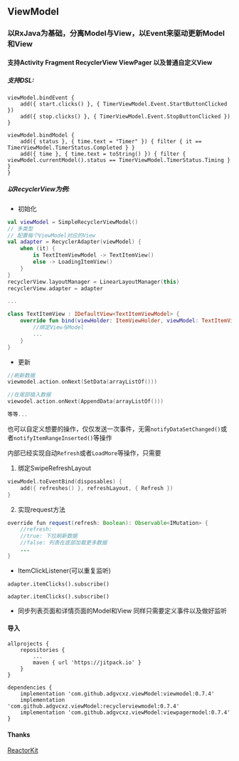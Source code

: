 ## ViewModel 

### 以RxJava为基础，分离Model与View，以Event来驱动更新Model和View

#### 支持Activity Fragment RecyclerView ViewPager 以及普通自定义View

##### 支持DSL:

```koltin
viewModel.bindEvent {
    add({ start.clicks() }, { TimerViewModel.Event.StartButtonClicked })
    add({ stop.clicks() }, { TimerViewModel.Event.StopButtonClicked })
}

viewModel.bindModel {
    add({ status }, { time.text = "Timer" }) { filter { it == TimerViewModel.TimerStatus.Completed } }
    add({ time }, { time.text = toString() }) { filter { viewModel.currentModel().status == TimerViewModel.TimerStatus.Timing } }
}
```

##### 以RecyclerView为例:

* 初始化

```kotlin
val viewModel = SimpleRecyclerViewModel()
// 多类型
// 配置每个ViewModel对应的View
val adapter = RecyclerAdapter(viewModel) {
    when (it) {
        is TextItemViewModel -> TextItemView()
        else -> LoadingItemView()
    }
}
recyclerView.layoutManager = LinearLayoutManager(this)
recyclerView.adapter = adapter

...

class TextItemView : IDefaultView<TextItemViewModel> {
    override fun bind(viewHolder: ItemViewHolder, viewModel: TextItemViewModel, position: Int) {
        //绑定View与Model
        ...
    }
}
```

* 更新
```kotlin
//刷新数据
viewmodel.action.onNext(SetData(arrayListOf()))

//在尾部插入数据
viewodel.action.onNext(AppendData(arrayListOf()))

等等...
```
也可以自定义想要的操作，仅仅发送一次事件，无需`notifyDataSetChanged()`或者`notifyItemRangeInserted()`等操作

内部已经实现自动`Refresh`或者`LoadMore`等操作，只需要
1. 绑定SwipeRefreshLayout
```kotlin
viewModel.toEventBind(disposables) {
    add({ refreshes() }, refreshLayout, { Refresh })
}
```
2. 实现request方法
```java
override fun request(refresh: Boolean): Observable<IMutation> {
    //refresh: 
    //true: 下拉刷新数据
    //false: 列表在底部加载更多数据
    ...
}
```

* ItemClickListener(可以重复监听)

```
adapter.itemClicks().subscribe()

adapter.itemClicks().subscribe()
```

* 同步列表页面和详情页面的Model和View 同样只需要定义事件以及做好监听


#### 导入
	allprojects {
        repositories {
            ...
            maven { url 'https://jitpack.io' }
        }
	}
	
	dependencies {
	    implementation 'com.github.adgvcxz.viewModel:viewmodel:0.7.4'
        implementation 'com.github.adgvcxz.viewModel:recyclerviewmodel:0.7.4'
        implementation 'com.github.adgvcxz.viewModel:viewpagermodel:0.7.4'
    }

#### Thanks
[ReactorKit](https://github.com/ReactorKit/ReactorKit)